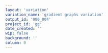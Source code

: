 ```yaml
---
layout: 'variation'
variation_name: 'gradient graphs variation'
output_id: '000_004'
project_id: 'gg'
date_created: ''
wip: false
background: ''
column: 0
---
```


